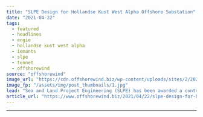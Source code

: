 ```yaml
---
title: "SLPE Design for Hollandse Kust West Alpha Offshore Substation"
date: "2021-04-22"
tags: 
  - featured
  - headlines
  - engie
  - hollandse kust west alpha
  - iemants
  - slpe
  - tennet
  - offshorewind
source: "offshorewind"
image_url: "https://cdn.offshorewind.biz/wp-content/uploads/sites/2/2021/04/21110506/SLPE-Design-for-Hollandse-Kust-west-Alpha-Offshore-Substation.jpg"
image_fp: "/assets/img/post_thumbnails/1.jpg"
lead: "Sea and Land Project Engineering (SLPE) has been awarded a contract for the detailed"
article_url: "https://www.offshorewind.biz/2021/04/22/slpe-design-for-hollandse-kust-west-alpha-offshore-substation/"
---
```


---
